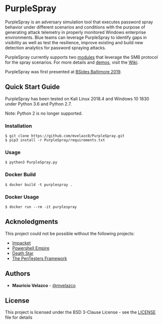 # PurpleSpray

PurpleSpray is an adversary simulation tool that executes password spray behavior under different scenarios and conditions with the purpose of generating attack telemetry in properly monitored Windows enterprise environments. Blue teams can leverage PurpleSpray to identify gaps in visibility as well as test the resilience, improve existing and build new detection analytics for password spraying attacks.

PurpleSpray currently supports two [modules](https://github.com/mvelazc0/PurpleSpray/wiki/Modules) that leverage the SMB protocol for the spray scenarios. For more details and [demos](https://github.com/mvelazc0/PurpleSpray/wiki/Demos), visit the [Wiki](https://github.com/mvelazc0/PurpleSpray/wiki/Home).

PurpleSpray was first presented at [BSides Baltimore 2019](https://www.youtube.com/watch?v=8JFP1wj37Vk). 

## Quick Start Guide

PurpleSpray has been tested on Kali Linux 2018.4 and Windows 10 1830 under Python 3.6 and Python 2.7.

Note: Python 2 is no longer supported.

### Installation

```
$ git clone https://github.com/mvelazc0/PurpleSpray.git
$ pip3 install -r PurpleSpray/requirements.txt
```
 ### Usage
 
 ```
 $ python3 PurpleSpray.py
 ```

 ### Docker Build

 ```
 $ docker build -t purplespray .
 ```

### Docker Usage

 ```
 $ docker run --rm -it purplespray
 ```

## Acknoledgments

This project could not be possible without the following projects:

* [Impacket](https://github.com/SecureAuthCorp/impacket)
* [Powershell Empire](https://github.com/EmpireProject/Empire)
* [Death Star](https://github.com/byt3bl33d3r/DeathStar)
* [The PenTesters Framework](https://github.com/trustedsec/ptf)

## Authors

* **Mauricio Velazco** - [@mvelazco](https://twitter.com/mvelazco)

## License

This project is licensed under the BSD 3-Clause License - see the [LICENSE](LICENSE) file for details
